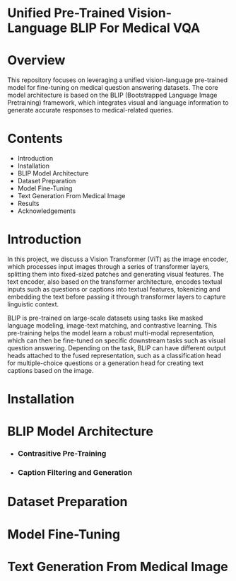 # Unified Pre-Trained Vision-Language BLIP For Medical VQA

# Overview

This repository focuses on leveraging a unified vision-language pre-trained model for fine-tuning on medical question answering datasets. The core model architecture is based on the BLIP (Bootstrapped Language Image Pretraining) framework, which integrates visual and language information to generate accurate responses to medical-related queries.

# Contents 
   * Introduction
   * Installation
   * BLIP Model Architecture
   * Dataset Preparation
   * Model Fine-Tuning
   * Text Generation From Medical Image
   * Results
   * Acknowledgements

# Introduction 

In this project, we discuss a Vision Transformer (ViT) as the image encoder, which processes input images through a series of transformer layers, splitting them into fixed-sized patches and generating visual features. The text encoder, also based on the transformer architecture, encodes textual inputs such as questions or captions into textual features, tokenizing and embedding the text before passing it through transformer layers to capture linguistic context.

BLIP is pre-trained on large-scale datasets using tasks like masked language modeling, image-text matching, and contrastive learning. This pre-training helps the model learn a robust multi-modal representation, which can then be fine-tuned on specific downstream tasks such as visual question answering. Depending on the task, BLIP can have different output heads attached to the fused representation, such as a classification head for multiple-choice questions or a generation head for creating text captions based on the image.



# Installation 

# BLIP Model Architecture 
  * ### Contrasitive Pre-Training
  * ### Caption Filtering and Generation

# Dataset Preparation 

# Model Fine-Tuning 

# Text Generation From Medical Image 


